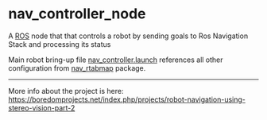 # nav_controller_node

A [ROS](http://www.ros.org) node that that controls a robot by sending goals to Ros Navigation Stack and processing its status

Main robot bring-up file [nav_controller.launch](nav_controller.launch) references all other configuration from [nav_rtabmap](https://github.com/icboredman/cherokey_ws/tree/master/src/nav_rtabmap) package.

---
More info about the project is here: https://boredomprojects.net/index.php/projects/robot-navigation-using-stereo-vision-part-2
